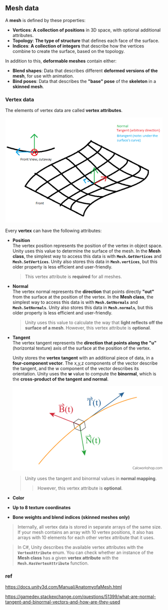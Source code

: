 ## Mesh data

A **mesh** is defined by these properties:

- **Vertices**: **A collection of positions** in 3D space, with optional additional attributes.
- **Topology**: **The type of structure** that defines each face of the surface.
- **Indices**: **A collection of integers** that describe how the vertices combine to create the surface, based on the topology.


In addition to this, **deformable meshes** contain either:

- **Blend shapes**: Data that describes different **deformed versions of the mesh**, for use with animation.
- **Bind poses**: Data that describes the **"base" pose** of the **skeleton** in a **skinned mesh**.


### Vertex data
The elements of vertex data are called **vertex attributes**.


![](../img/tAQNN.png)


Every **vertex** can have the following attributes:

- **Position** \
  The vertex position represents the position of the vertex in object space. Unity uses this value to determine the surface of the mesh. In the **Mesh class**, the simplest way to access this data is with **`Mesh.GetVertices`** and **`Mesh.SetVertices`**. Unity also stores this data in **`Mesh.vertices`**, but this older property is less efficient and user-friendly.
  > This vertex attribute is **required** for all meshes.
- **Normal** \
  The vertex normal represents the **direction** that points directly **"out"** from the surface at the position of the vertex. 
  In the **Mesh class**, the simplest way to access this data is with **`Mesh.GetNormals`** and **`Mesh.SetNormals`**. Unity also stores this data in **`Mesh.normals`**, but this older property is less efficient and user-friendly.
  > Unity uses this value to calculate the way that **light reflects off the surface of a mesh**.
  > However, this vertex attribute is **optional**.
- **Tangent** \
  The vertex tangent represents the **direction that points along the "u"** (horizontal texture) axis of the surface at the position of the vertex.
  
  Unity stores the **vertex tangent** with an additional piece of data, in a **four-component vector**. The x,y,z components of the vector describe the tangent, and the w component of the vector describes its orientation. Unity uses the **w** value to compute the **binormal**, which is the **cross-product of the tangent and normal**.
  
  ![](../img/unit-tangent-normal-and-binormal-vectors.png)
  
  > Unity uses the tangent and binormal values in **normal mapping**.
  > > However, this vertex attribute is **optional**.

- **Color**
- **Up to 8 texture coordinates**
- **Bone weights and blend indices (skinned meshes only)**

> Internally, all vertex data is stored in separate arrays of the same size. If your mesh contains an array with 10 vertex positions, it also has arrays with 10 elements for each other vertex attribute that it uses.

> In C#, Unity describes the available vertex attributes with the **`VertexAttribute`** enum. You can check whether an instance of the **Mesh class** has a given **vertex attribute** with the **`Mesh.HasVertexAttribute`** function.







### ref

https://docs.unity3d.com/Manual/AnatomyofaMesh.html

https://gamedev.stackexchange.com/questions/51399/what-are-normal-tangent-and-binormal-vectors-and-how-are-they-used


